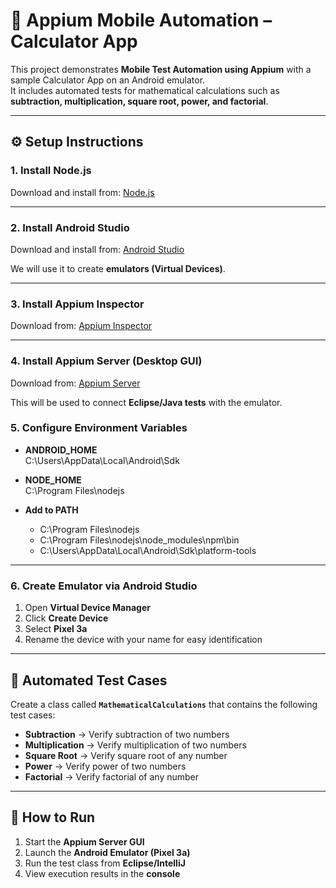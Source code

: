 # 📱 Appium Mobile Automation – Calculator App

This project demonstrates **Mobile Test Automation using Appium** with a sample Calculator App on an Android emulator.  
It includes automated tests for mathematical calculations such as **subtraction, multiplication, square root, power, and factorial**.

---

## ⚙️ Setup Instructions

### 1. Install Node.js
Download and install from: [Node.js](https://nodejs.org)

---

### 2. Install Android Studio
Download and install from: [Android Studio](https://developer.android.com/studio)  

We will use it to create **emulators (Virtual Devices)**.

---

### 3. Install Appium Inspector
Download from: [Appium Inspector](https://github.com/appium/appium-inspector/releases/download/v2023.3.1/Appium-Inspector-windows-2023.3.1.exe)  

---

### 4. Install Appium Server (Desktop GUI)
Download from: [Appium Server](https://appium.io/)  

This will be used to connect **Eclipse/Java tests** with the emulator.


### 5. Configure Environment Variables

- **ANDROID_HOME**  
C:\Users<YourUser>\AppData\Local\Android\Sdk


- **NODE_HOME**  
C:\Program Files\nodejs


- **Add to PATH**  
  - C:\Program Files\nodejs
  - C:\Program Files\nodejs\node_modules\npm\bin
  - C:\Users<YourUser>\AppData\Local\Android\Sdk\platform-tools

---

### 6. Create Emulator via Android Studio

1. Open **Virtual Device Manager**  
2. Click **Create Device**  
3. Select **Pixel 3a**  
4. Rename the device with your name for easy identification

---
## 🧮 Automated Test Cases

Create a class called **`MathematicalCalculations`** that contains the following test cases:

- **Subtraction** → Verify subtraction of two numbers  
- **Multiplication** → Verify multiplication of two numbers  
- **Square Root** → Verify square root of any number  
- **Power** → Verify power of two numbers  
- **Factorial** → Verify factorial of any number  

---

## 🚀 How to Run

1. Start the **Appium Server GUI**  
2. Launch the **Android Emulator (Pixel 3a)**  
3. Run the test class from **Eclipse/IntelliJ**  
4. View execution results in the **console**


